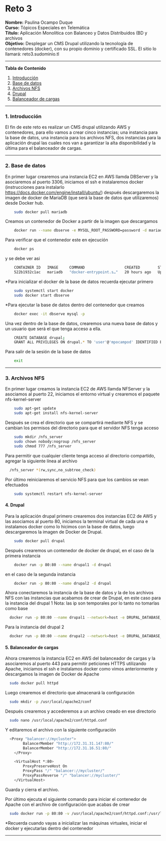 # **Reto 3**

**Nombre:** Paulina Ocampo Duque <br>
**Curso:** Tópicos Especiales en Telemática <br>
**Título:** Aplicación Monolítica con Balanceo y Datos Distribuidos (BD y archivos<br>
**Objetivo:** Desplegar un CMS Drupal utilizando la tecnología de contenedores (docker), con su propio
dominio y certificado SSL. El sitio lo llamará: reto3.sudominio.tl<br>

*******

**Tabla de Contenido**

1. [Introducción](#introduction)
2. [Base de datos](#BD)
3. [Archivos NFS](#nfs) 
4. [Drupal](#drupal) 
5. [Balanceador de cargas](#apache)<br>

*******

<div id='introduction'/> 

### **1. Introducción**
El fin de este reto es realizar un CMS drupal utilizando AWS y contenedores, para ello vamos a crear cinco instancias; una instancia para la base de datos, una instancia 
para los archivos NFS, dos instancias para la aplicación drupal las cuales nos van a garantizar la alta disponibilidad y la última para el balanceador de cargas.
*******

<div id='BD'/> 

### **2. Base de datos**
En primer lugar crearemos una instancia EC2 en AWS llamda DBServer y la asociaremos al puerto 3306, iniciamos el ssh e instalaremos docker (instrucciones para instalarlo https://docs.docker.com/engine/install/ubuntu/)
después descargaremos la imagen de docker de MariaDB (que será la base de datos que utilizaremos) desde Docker hub.

```sh
    sudo docker pull mariadb
```
Creamos un contenedor de Docker a partir de la imagen que descargamos 

```sh
    docker run --name dbserve -e MYSQL_ROOT_PASSWORD=password -d mariadb
```
Para verificar que el contenedor este en ejecución 

```sh
    docker ps
```
y se debe ver asi

```sh
    CONTAINER ID   IMAGE     COMMAND                  CREATED        STATUS         PORTS      NAMES
    522b1932c1ac   mariadb   "docker-entrypoint.s…"   20 hours ago   Up 5 seconds   3306/tcp   dbserve
```
*Para inicializar el docker de la base de datos recuerda ejecutar primero

```sh
    sudo systemctl start docker
    sudo docker start dbserve
```
*Para ejecutar la base de datos dentro del contenedor que creamos

```sh
    docker exec -it dbserve mysql -p
```
Una vez dentro de la base de datos, crearemos una nueva base de datos y un usuario que será el que tenga acceso a ella.

```sh
    CREATE DATABASE drupal;
    GRANT ALL PRIVILEGES ON drupal.* TO 'user'@'mpocampod' IDENTIFIED BY '<contraseña>';
```
Para salir de la sesión de la base de datos
```sh
    exit
```
*******

<div id='NFS'/>  

### **3. Archivos NFS**

En primer lugar creamos la instancia EC2 de AWS llamda NFServer y la asociamos al puerto 22, iniciamos el entorno virtual y crearemos el paquete nfs-kernel-server

```sh
    sudo apt-get update
    sudo apt-get install nfs-kernel-server
```
Después se crea el directorio que se compartirá mediante NFS y se cambian los permisos del directorio para que el servidor NFS tenga acceso

```sh
    sudo mkdir /nfs_server
    sudo chown nobody:nogroup /nfs_server
    sudo chmod 777 /nfs_server
```
Para permitir que cualquier cliente tenga acceso al directorio compartido, agregar la siguiente línea al archivo

```sh
  /nfs_server *(rw,sync,no_subtree_check)
```
Por último reiniciaremos el servicio NFS para que los cambios se vean efectuados
```sh
    sudo systemctl restart nfs-kernel-server
```

<div id='drupal'/> 

#### **4. Drupal**

Para la aplicación drupal primero crearemos dos instancias EC2 de AWS y las asociamos al puerto 80, iniciamos la terminal virtual de cada una e instalamos docker como lo hicimos con la base de datos,
luego descargaremos la imagen de Docker de Drupal.
```sh
    sudo docker pull drupal
```
Después crearemos un contenedor de docker de drupal, en el caso de la primera instancia
```sh
    docker run -p 80:80 --name drupal1 -d drupal
```
en el caso de la segunda instancia
```sh
    docker run -p 80:80 --name drupal2 -d drupal
```
Ahora conectaremos la instancia de la base de datos y la de los archivos NFS con las instancias que acabamos de crear de Drupal, en este caso para la instancia del drupal 1
Nota: las ip son temporales por lo tanto no tomarlas como base

```sh
  docker run -p 80:80 --name drupal1 --network=host -e DRUPAL_DATABASE_HOST=172.31.91.32 -e DRUPAL_DATABASE_USER=user@mpocampod -e DRUPAL_DATABASE_PASSWORD=password -e DRUPAL_DATABASE_NAME=drupal -e DRUPAL_FILES_PATH=/mnt/nfs -e DRUPAL_FILES_NFS_SERVER=172.31.93.197 -e DRUPAL_FILES_NFS_PATH=/exports -d drupal
```
Para la instancia del drupal 2
```sh
  docker run -p 80:80 --name drupal2 --network=host -e DRUPAL_DATABASE_HOST=172.31.91.32 -e DRUPAL_DATABASE_USER=user@mpocampod -e DRUPAL_DATABASE_PASSWORD=password -e DRUPAL_DATABASE_NAME=drupal -e DRUPAL_FILES_PATH=/mnt/nfs -e DRUPAL_FILES_NFS_SERVER=172.31.93.197 -e DRUPAL_FILES_NFS_PATH=/exports -d drupal
```
<div id='apache'/> 

#### **5. Balanceador de cargas**
Ahora crearemos la instancia EC2 en AWS del balanceador de cargas y la asociaremos al puerto 443 para permitir peticiones HTTPS utilizando Apache, iniciamos el ssh e instalamos docker como vimos anteriormente y descargamos la imagen de Docker de Apache 
```sh
  sudo docker pull httpd
```
Luego crearemos el directorio que almacenará la configuración
```sh
  sudo mkdir -p /usr/local/apache2/conf
```
Después crearemos y accederemos a un archivo creado en ese directorio
```sh
  sudo nano /usr/local/apache2/conf/httpd.conf
```
Y editaremos el archivo con la siguiente configuración

```sh
  <Proxy "balancer://mycluster">
        BalancerMember "http://172.31.31.147:80/"
        BalancerMember "http://172.31.16.51:80/"
    </Proxy>

    <VirtualHost *:80>
        ProxyPreserveHost On
        ProxyPass "/" "balancer://mycluster/"
        ProxyPassReverse "/" "balancer://mycluster/"
    </VirtualHost>
```
Guarda y cierra el archivo.

Por último ejecuta el siguiente comando para iniciar el contenedor de Apache con el archivo de configuración que acabas de crear

```sh
  sudo docker run -p 80:80 -v /usr/local/apache2/conf/httpd.conf:/usr/local/apache2/conf/httpd.conf -d httpd
```
*Recuerda cuando vayas a inicializar las máquinas virtuales, iniciar el docker y ejecutarlas dentro del contenedor
*******

